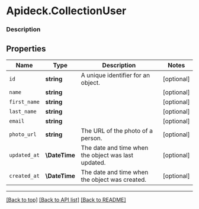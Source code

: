 # Apideck.CollectionUser

### Description

## Properties
Name | Type | Description | Notes
------------ | ------------- | ------------- | -------------
`id` | **string** | A unique identifier for an object. | [optional] 
`name` | **string** |  | [optional] 
`first_name` | **string** |  | [optional] 
`last_name` | **string** |  | [optional] 
`email` | **string** |  | [optional] 
`photo_url` | **string** | The URL of the photo of a person. | [optional] 
`updated_at` | **\DateTime** | The date and time when the object was last updated. | [optional] 
`created_at` | **\DateTime** | The date and time when the object was created. | [optional] 





---

[[Back to top]](#) [[Back to API list]](../../../../README.md#documentation-for-api-endpoints) [[Back to README]](../../../../README.md)


